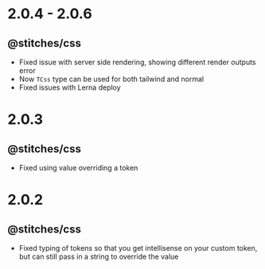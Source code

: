 # 2.0.4 - 2.0.6

## @stitches/css

- Fixed issue with server side rendering, showing different render outputs error
- Now `TCss` type can be used for both tailwind and normal
- Fixed issues with Lerna deploy

# 2.0.3

## @stitches/css

- Fixed using value overriding a token

# 2.0.2

## @stitches/css

- Fixed typing of tokens so that you get intellisense on your custom token, but can still pass in a string to override the value
